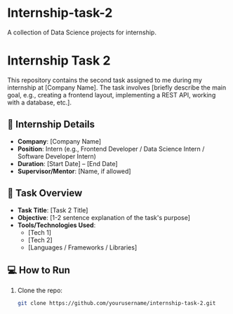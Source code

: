 # Internship-task-2
A collection of Data Science projects for internship.
# Internship Task 2

This repository contains the second task assigned to me during my internship at [Company Name]. The task involves [briefly describe the main goal, e.g., creating a frontend layout, implementing a REST API, working with a database, etc.].

## 🏢 Internship Details
- **Company**: [Company Name]
- **Position**: Intern (e.g., Frontend Developer / Data Science Intern / Software Developer Intern)
- **Duration**: [Start Date] – [End Date]
- **Supervisor/Mentor**: [Name, if allowed]

## 📌 Task Overview
- **Task Title**: [Task 2 Title]
- **Objective**: [1-2 sentence explanation of the task's purpose]
- **Tools/Technologies Used**: 
  - [Tech 1]
  - [Tech 2]
  - [Languages / Frameworks / Libraries]

## 💻 How to Run
1. Clone the repo:
   ```bash
   git clone https://github.com/yourusername/internship-task-2.git

